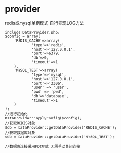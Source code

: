 # provider
redis或mysql单例模式
自行实现LOG方法

    include DataProvider.php;
    $config = array(
		'REDIS_CACHE'=>array(
				'type'=>'redis',
				'host'=>'127.0.0.1',
				'port'=>6379,
				'db'=>0,
				'timeout'=>1
		),
		'MYSQL_TEST'=>array(
				'type'=>'mysql',
				'host'=>'127.0.0.1',
				'port'=>'3306',
				'user' => 'user',
				'pwd' => 'pwd',
				'db'=>'database',
				'timeout'=>1
		)
    );
    //进行初始化
    DataProvider::applyConfig($config);
    //获取REDIS对象
    $db = DataProvider::getDataProvider('REDIS_CACHE');
    //获取数据库对象
    $db = DataProvider::getDataProvider('MYSQL_TEST');

    //数据库连接采用PDO方式 无需手动关闭连接
